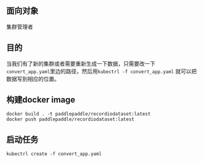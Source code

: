 ## 面向对象
集群管理者

## 目的
当我们有了新的集群或者需要重新生成一下数据，只需要改一下`convert_app.yaml`里边的路径，然后用`kubectrl -f convert_app.yaml` 就可以把数据写到相应的位置。

## 构建docker image

```
docker build . -t paddlepaddle/recordiodataset:latest
docker push paddlepaddle/recordiodataset:latest
```

## 启动任务

```
kubectrl create -f convert_app.yaml
```